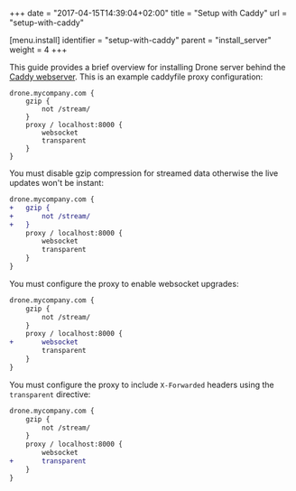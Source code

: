 +++
date = "2017-04-15T14:39:04+02:00"
title = "Setup with Caddy"
url = "setup-with-caddy"

[menu.install]
  identifier = "setup-with-caddy"
  parent = "install_server"
  weight = 4
+++

This guide provides a brief overview for installing Drone server behind the [Caddy webserver](https://caddyserver.com/). This is an example caddyfile proxy configuration:

```nohighlight
drone.mycompany.com {
    gzip {
        not /stream/
    }
    proxy / localhost:8000 {
        websocket
        transparent
    }
}
```
You must disable gzip compression for streamed data otherwise the live updates won't be instant:

```diff
drone.mycompany.com {
+   gzip {
+       not /stream/
+   }
    proxy / localhost:8000 {
        websocket
        transparent
    }
}
```

You must configure the proxy to enable websocket upgrades:

```diff
drone.mycompany.com {
    gzip {
        not /stream/
    }
    proxy / localhost:8000 {
+       websocket
        transparent
    }
}
```

You must configure the proxy to include `X-Forwarded` headers using the `transparent` directive:

```diff
drone.mycompany.com {
    gzip {
        not /stream/
    }
    proxy / localhost:8000 {
        websocket
+       transparent
    }
}
```
